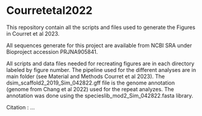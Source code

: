# Courretetal2022

This repository contain all the scripts and files used to generate the Figures in Courret et al 2023. 

All sequences generate for this project are available from NCBI SRA under Bioproject accession PRJNA905841. 

All scripts and data files needed for recreating figures are in each directory labeled by figure number.
The pipeline used for the different analyses are in main folder (see Material and Methods Courret et al 2023). 
The dsim_scaffold2_2019_Sim_042822.gff file is the genome annotation (genome from Chang et al 2022) used for the repeat analyzes. The annotation was done using the specieslib_mod2_Sim_042822.fasta library. 


Citation : ...
